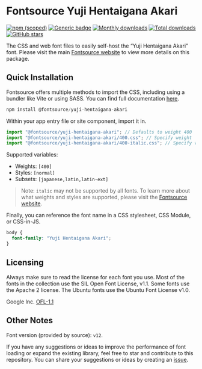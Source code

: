 # Fontsource Yuji Hentaigana Akari

[![npm (scoped)](https://img.shields.io/npm/v/@fontsource/yuji-hentaigana-akari?color=brightgreen)](https://www.npmjs.com/package/@fontsource/yuji-hentaigana-akari) [![Generic badge](https://img.shields.io/badge/fontsource-passing-brightgreen)](https://github.com/fontsource/fontsource) [![Monthly downloads](https://badgen.net/npm/dm/@fontsource/yuji-hentaigana-akari)](https://github.com/fontsource/fontsource) [![Total downloads](https://badgen.net/npm/dt/@fontsource/yuji-hentaigana-akari)](https://github.com/fontsource/fontsource) [![GitHub stars](https://img.shields.io/github/stars/fontsource/fontsource.svg?style=social&label=Star)](https://github.com/fontsource/fontsource/stargazers)

The CSS and web font files to easily self-host the “Yuji Hentaigana Akari” font. Please visit the main [Fontsource website](https://fontsource.org/fonts/yuji-hentaigana-akari) to view more details on this package.

## Quick Installation

Fontsource offers multiple methods to import the CSS, including using a bundler like Vite or using SASS. You can find full documentation [here](https://fontsource.org/docs/getting-started/introduction).

```javascript
npm install @fontsource/yuji-hentaigana-akari
```

Within your app entry file or site component, import it in.

```javascript
import "@fontsource/yuji-hentaigana-akari"; // Defaults to weight 400
import "@fontsource/yuji-hentaigana-akari/400.css"; // Specify weight
import "@fontsource/yuji-hentaigana-akari/400-italic.css"; // Specify weight and style
```

Supported variables:
- Weights: `[400]`
- Styles: `[normal]`
- Subsets: `[japanese,latin,latin-ext]`

> Note: `italic` may not be supported by all fonts. To learn more about what weights and styles are supported, please visit the [Fontsource website](https://fontsource.org/fonts/yuji-hentaigana-akari).

Finally, you can reference the font name in a CSS stylesheet, CSS Module, or CSS-in-JS.

```css
body {
  font-family: "Yuji Hentaigana Akari";
}
```

## Licensing
Always make sure to read the license for each font you use. Most of the fonts in the collection use the SIL Open Font License, v1.1. Some fonts use the Apache 2 license. The Ubuntu fonts use the Ubuntu Font License v1.0.

Google Inc.
[OFL-1.1](http://scripts.sil.org/OFL)

## Other Notes
Font version (provided by source): `v12`.

If you have any suggestions or ideas to improve the performance of font loading or expand the existing library, feel free to star and contribute to this repository. You can share your suggestions or ideas by creating an [issue](https://github.com/fontsource/fontsource/issues).
